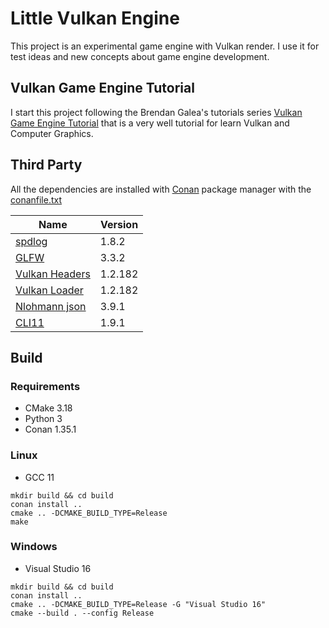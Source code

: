 # Little Vulkan Engine
This project is an experimental game engine with Vulkan render. I use it for test ideas and new concepts about game engine development.

## Vulkan Game Engine Tutorial
I start this project following the Brendan Galea's tutorials series [Vulkan Game Engine Tutorial](https://www.youtube.com/c/BrendanGalea/featured) that is a very well tutorial for learn Vulkan and Computer Graphics.

## Third Party
All the dependencies are installed with [Conan](https://conan.io/) package manager with the [conanfile.txt](conanfile.txt)

| Name | Version |
---|---
| [spdlog]() | 1.8.2 | 
| [GLFW](https://www.glfw.org) | 3.3.2 |
| [Vulkan Headers](https://github.com/KhronosGroup/Vulkan-Headers) | 1.2.182 |  
| [Vulkan Loader](https://github.com/KhronosGroup/Vulkan-Loader) | 1.2.182 |  
| [Nlohmann json](https://github.com/nlohmann/json) | 3.9.1 |  
| [CLI11](https://github.com/CLIUtils/CLI11) | 1.9.1 |  

## Build
### Requirements
* CMake 3.18
* Python 3
* Conan 1.35.1

### Linux
* GCC 11
```
mkdir build && cd build
conan install .. 
cmake .. -DCMAKE_BUILD_TYPE=Release
make
```

### Windows
* Visual Studio 16
```
mkdir build && cd build
conan install ..
cmake .. -DCMAKE_BUILD_TYPE=Release -G "Visual Studio 16"
cmake --build . --config Release 
```
